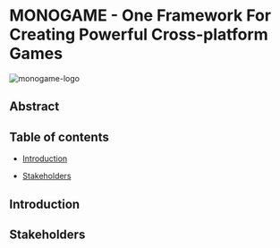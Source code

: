# MONOGAME - One Framework For Creating Powerful Cross-platform Games

![monogame-logo](https://raw.githubusercontent.com/MonoGame/MonoGame.Logo/master/FullColorOnLight/SquareLogo_128px.png)

## Abstract

## Table of contents
- [Introduction](#Introduction)

- [Stakeholders](#Stakeholders)

## Introduction

## Stakeholders

